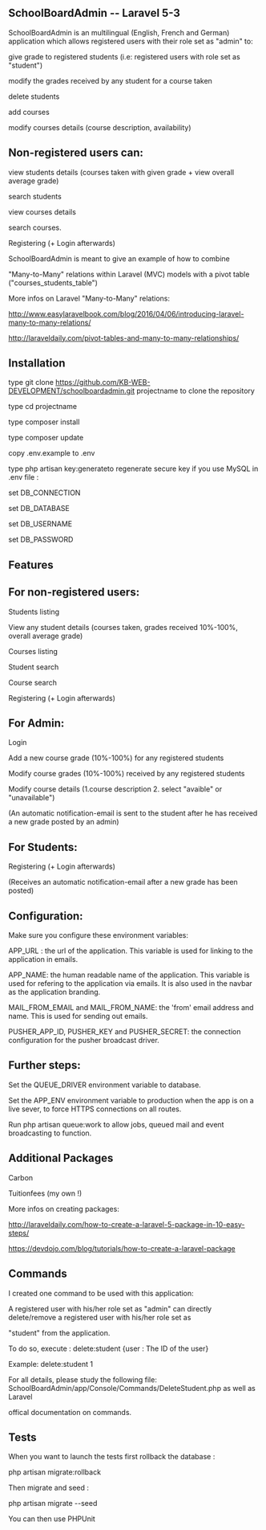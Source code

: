 SchoolBoardAdmin -- Laravel 5-3 
-----------------------------------

SchoolBoardAdmin is an multilingual (English, French and German) application which allows registered users with their role set as "admin" to:

give grade to registered students (i.e: registered users with role set as "student")

modify the grades received by any student for a course taken

delete students 

add courses

modify courses details (course description, availability)

Non-registered users can:
---------------------------

view students details (courses taken with given grade + view overall average grade)

search students 

view courses details

search courses.

Registering (+ Login afterwards)

SchoolBoardAdmin is meant to give an example of how to combine

"Many-to-Many" relations within Laravel (MVC) models with a pivot table ("courses_students_table")

More infos on Laravel "Many-to-Many" relations: 

http://www.easylaravelbook.com/blog/2016/04/06/introducing-laravel-many-to-many-relations/

http://laraveldaily.com/pivot-tables-and-many-to-many-relationships/ 

 
Installation
------------------

type git clone https://github.com/KB-WEB-DEVELOPMENT/schoolboardadmin.git projectname to clone the repository

type cd projectname    

type composer install    

type composer update 

copy .env.example to .env 

type php artisan key:generateto regenerate secure key if you use MySQL in .env file :       

set DB_CONNECTION        

set DB_DATABASE

set DB_USERNAME

set DB_PASSWORD


Features
---------

For non-registered users:
--------------------------

Students listing

View any student details (courses taken, grades received 10%-100%, overall average grade)

Courses listing

Student search

Course search

Registering (+ Login afterwards)

For Admin:
-----------

Login

Add a new course grade (10%-100%) for any registered students

Modify course grades (10%-100%) received by any registered students

Modify course details (1.course description 2. select "avaible" or "unavailable")
 
(An automatic notification-email is sent to the student after he has received a new grade posted by an admin)

For Students:
--------------

Registering (+ Login afterwards)

(Receives an automatic notification-email after a new grade has been posted)

Configuration:
---------------

Make sure you configure these environment variables:

APP_URL : the url of the application. This variable is used for linking to the application in emails.

APP_NAME: the human readable name of the application. This variable is used for refering to the application via emails. It is also used in the navbar as the application branding.

MAIL_FROM_EMAIL and MAIL_FROM_NAME: the 'from' email address and name. This is used for sending out emails.

PUSHER_APP_ID, PUSHER_KEY and PUSHER_SECRET: the connection configuration for the pusher broadcast driver.

Further steps:
---------------

Set the QUEUE_DRIVER environment variable to database.

Set the APP_ENV environment variable to production when the app is on a live sever, to force HTTPS connections on all routes.

Run php artisan queue:work to allow jobs, queued mail and event broadcasting to function.
  
Additional Packages
----------------------

Carbon

Tuitionfees (my own !)

More infos on creating packages:  

http://laraveldaily.com/how-to-create-a-laravel-5-package-in-10-easy-steps/

https://devdojo.com/blog/tutorials/how-to-create-a-laravel-package 


Commands
---------

I created  one command to be used with this application:

A registered user with his/her role set as "admin" can directly delete/remove a registered user with his/her role set as 

"student" from the application.

To do so, execute : delete:student {user : The ID of the user}

Example: delete:student 1

For all details, please study the following file: SchoolBoardAdmin/app/Console/Commands/DeleteStudent.php as well as Laravel 

offical documentation on commands.

Tests
------

When you want to launch the tests first rollback the database :

php artisan migrate:rollback

Then migrate and seed :

php artisan migrate --seed

You can then use PHPUnit

